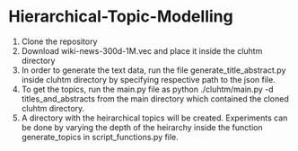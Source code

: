 # Hierarchical-Topic-Modelling

1. Clone the repository
2. Download wiki-news-300d-1M.vec and place it inside the cluhtm directory
3. In order to generate the text data, run the file generate_title_abstract.py inside cluhtm directory by specifying respective path to the json file.
4. To get the topics, run the main.py file as python ./cluhtm/main.py -d titles_and_abstracts from the main directory which contained the cloned cluhtm directory.
5. A directory with the heirarchical topics will be created. Experiments can be done by varying the depth of the heirarchy inside the function generate_topics in script_functions.py file.
